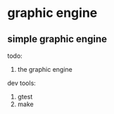 # graphic engine
## simple graphic engine

todo:
1.    the graphic engine


dev tools:
1.  gtest
2.  make
